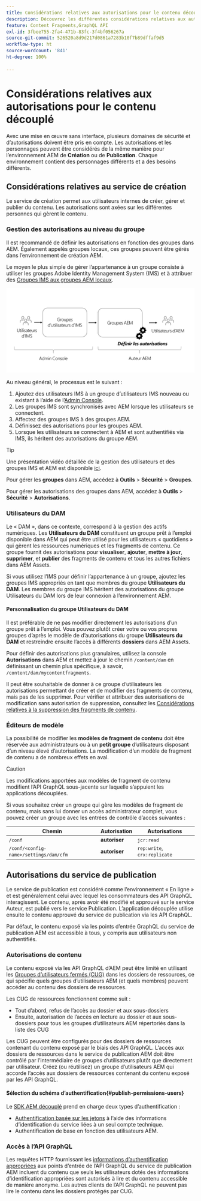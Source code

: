 ```yaml
---
title: Considérations relatives aux autorisations pour le contenu découplé
description: Découvrez les différentes considérations relatives aux autorisations et aux listes de contrôle d’accès pour une mise en œuvre découplée avec Adobe Experience Manager. Découvrez les différentes personnes et les niveaux d’autorisation potentiels nécessaires pour les environnements de création et de publication.
feature: Content Fragments,GraphQL API
exl-id: 3fbee755-2fa4-471b-83fc-3f4bf056267a
source-git-commit: 526520a8d9d217d0861a7283b10f7b89dffaf9d5
workflow-type: ht
source-wordcount: '841'
ht-degree: 100%

---
```


# Considérations relatives aux autorisations pour le contenu découplé

Avec une mise en œuvre sans interface, plusieurs domaines de sécurité et d’autorisations doivent être pris en compte. Les autorisations et les personnages peuvent être considérés de la même manière pour l’environnement AEM de **Création** ou de **Publication**. Chaque environnement contient des personnages différents et a des besoins différents.

## Considérations relatives au service de création

Le service de création permet aux utilisateurs internes de créer, gérer et publier du contenu. Les autorisations sont axées sur les différentes personnes qui gèrent le contenu.

### Gestion des autorisations au niveau du groupe

Il est recommandé de définir les autorisations en fonction des groupes dans AEM. Également appelés groupes locaux, ces groupes peuvent être gérés dans l’environnement de création AEM.

Le moyen le plus simple de gérer l’appartenance à un groupe consiste à utiliser les groupes Adobe Identity Management System (IMS) et à attribuer des [Groupes IMS aux groupes AEM locaux](https://experienceleague.adobe.com/docs/experience-manager-cloud-service/content/security/ims-support.html?lang=fr#managing-permissions-in-aem).

![Flux d’autorisation Admin Console](assets/admin-console-aem-group-permissions.png)

Au niveau général, le processus est le suivant :

1. Ajoutez des utilisateurs IMS à un groupe d’utilisateurs IMS nouveau ou existant à l’aide de l’[Admin Console](https://adminconsole.adobe.com/).
1. Les groupes IMS sont synchronisés avec AEM lorsque les utilisateurs se connectent.
1. Affectez des groupes IMS à des groupes AEM.
1. Définissez des autorisations pour les groupes AEM.
1. Lorsque les utilisateurs se connectent à AEM et sont authentifiés via IMS, ils héritent des autorisations du groupe AEM.

>[!TIP]
>
> Une présentation vidéo détaillée de la gestion des utilisateurs et des groupes IMS et AEM est disponible [ici](https://experienceleague.adobe.com/docs/experience-manager-learn/cloud-service/accessing/overview.html?lang=fr).

Pour gérer les **groupes** dans AEM, accédez à **Outils** > **Sécurité** > **Groupes**.

Pour gérer les autorisations des groupes dans AEM, accédez à **Outils** > **Sécurité** > **Autorisations**.

### Utilisateurs du DAM

Le « DAM », dans ce contexte, correspond à la gestion des actifs numériques. Les **Utilisateurs du DAM** constituent un groupe prêt à l’emploi disponible dans AEM qui peut être utilisé pour les utilisateurs « quotidiens » qui gèrent les ressources numériques et les fragments de contenu. Ce groupe fournit des autorisations pour **visualiser**, **ajouter**, **mettre à jour**, **supprimer**, et **publier** des fragments de contenu et tous les autres fichiers dans AEM Assets.

Si vous utilisez l’IMS pour définir l’appartenance à un groupe, ajoutez les groupes IMS appropriés en tant que membres du groupe **Utilisateurs du DAM**. Les membres du groupe IMS héritent des autorisations du groupe Utilisateurs du DAM lors de leur connexion à l’environnement AEM.

#### Personnalisation du groupe Utilisateurs du DAM

Il est préférable de ne pas modifier directement les autorisations d’un groupe prêt à l’emploi. Vous pouvez plutôt créer votre ou vos propres groupes d’après le modèle de d’autorisations du groupe **Utilisateurs du DAM** et restreindre ensuite l’accès à différents **dossiers** dans AEM Assets.

Pour définir des autorisations plus granulaires, utilisez la console **Autorisations** dans AEM et mettez à jour le chemin `/content/dam` en définissant un chemin plus spécifique, à savoir, `/content/dam/mycontentfragments`.

Il peut être souhaitable de donner à ce groupe d’utilisateurs les autorisations permettant de créer et de modifier des fragments de contenu, mais pas de les supprimer. Pour vérifier et attribuer des autorisations de modification sans autorisation de suppression, consultez les [Considérations relatives à la suppression des fragments de contenu](/help/sites-cloud/administering/content-fragments/delete-considerations.md).

### Éditeurs de modèle

La possibilité de modifier les **modèles de fragment de contenu** doit être réservée aux administrateurs ou à un **petit groupe** d’utilisateurs disposant d’un niveau élevé d’autorisations. La modification d’un modèle de fragment de contenu a de nombreux effets en aval.

>[!CAUTION]
>
>Les modifications apportées aux modèles de fragment de contenu modifient l’API GraphQL sous-jacente sur laquelle s’appuient les applications découplées.

Si vous souhaitez créer un groupe qui gère les modèles de fragment de contenu, mais sans lui donner un accès administrateur complet, vous pouvez créer un groupe avec les entrées de contrôle d’accès suivantes :

| Chemin  | Autorisation | Autorisations |
|-----| -------------| ---------|
| `/conf` | **autoriser** | `jcr:read` |
| `/conf/<config-name>/settings/dam/cfm` | **autoriser** | `rep:write`, `crx:replicate` |

## Autorisations du service de publication

Le service de publication est considéré comme l’environnement « En ligne » et est généralement celui avec lequel les consommateurs des API GraphQL interagissent. Le contenu, après avoir été modifié et approuvé sur le service Auteur, est publié vers le service Publication. L’application découplée utilise ensuite le contenu approuvé du service de publication via les API GraphQL.

Par défaut, le contenu exposé via les points d’entrée GraphQL du service de publication AEM est accessible à tous, y compris aux utilisateurs non authentifiés.

### Autorisations de contenu

Le contenu exposé via les API GraphQL d’AEM peut être limité en utilisant les [Groupes d’utilisateurs fermés (CUG)](https://experienceleague.adobe.com/docs/experience-manager-learn/assets/advanced/closed-user-groups.html?lang=fr) dans les dossiers de ressources, ce qui spécifie quels groupes d’utilisateurs AEM (et quels membres) peuvent accéder au contenu des dossiers de ressources.

Les CUG de ressources fonctionnent comme suit :

* Tout d’abord, refus de l’accès au dossier et aux sous-dossiers
* Ensuite, autorisation de l’accès en lecture au dossier et aux sous-dossiers pour tous les groupes d’utilisateurs AEM répertoriés dans la liste des CUG

Les CUG peuvent être configurés pour des dossiers de ressources contenant du contenu exposé par le biais des API GraphQL. L’accès aux dossiers de ressources dans le service de publication AEM doit être contrôlé par l’intermédiaire de groupes d’utilisateurs plutôt que directement par utilisateur. Créez (ou réutilisez) un groupe d’utilisateurs AEM qui accorde l’accès aux dossiers de ressources contenant du contenu exposé par les API GraphQL.

#### Sélection du schéma d’authentification{#publish-permissions-users}

Le [SDK AEM découplé](https://github.com/adobe/aem-headless-client-js#create-aemheadless-client) prend en charge deux types d’authentification :

* [Authentification basée sur les jetons](/help/implementing/developing/introduction/generating-access-tokens-for-server-side-apis.md) à l’aide des informations d’identification du service liées à un seul compte technique.
* Authentification de base en fonction des utilisateurs AEM.

### Accès à l’API GraphQL

Les requêtes HTTP fournissant les [informations d’authentification appropriées](https://github.com/adobe/aem-headless-client-js#create-aemheadless-client) aux points d’entrée de l’API GraphQL du service de publication AEM incluent du contenu que seuls les utilisateurs dotés des informations d’identification appropriées sont autorisés à lire et du contenu accessible de manière anonyme. Les autres clients de l’API GraphQL ne peuvent pas lire le contenu dans les dossiers protégés par CUG.
